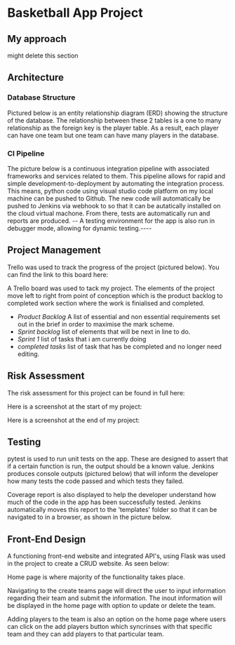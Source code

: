 # Basketball App Project 

## My approach 
might delete this section 

## Architecture
### Database Structure
Pictured below is an entity relationship diagram (ERD) showing the structure of the database. The relationship between these 2 tables is a one to many relationship as the  foreign key is the player table. As a result, each player can have one team but one team can have many players in the database. 

### CI Pipeline
The picture below is a continuous integration pipeline with associated frameworks and services related to them. This pipeline allows for rapid and simple development-to-deployment by automating the integration process. This means, python code using visual studio code platform on my local machine can be pushed to Github. The new code will automatically be pushed to Jenkins via webhook to so that it can be autatically installed on the cloud virtual machone. From there, tests are automatically run and reports are produced.
-- A testing environment for the app is also run in debugger mode, allowing for dynamic testing.----

## Project Management 
Trello was used to track the progress of the project (pictured below). You can find the link to this board here:

A Trello board was used to tack my project. The elements of the project move left to right from point of conception which is the product backlog to completed work section where the work is finialised and completed. 
* *Product Backlog* 
   A list of essential and non essential requirements set out in the brief in order to maximise the mark scheme. 
* *Sprint backlog*
   list of elements that will be next in line to do.
* *Sprint 1* 
   list of tasks that i am currently doing 
* *completed tasks* 
   list of task that has be completed and no longer need editing.    
   
## Risk Assessment
The risk assessment for this project can be found in full here: 


Here is a screenshot at the start of my project:

Here is a screenshot at the end of my project:

## Testing
pytest is used to run unit tests on the app. These are designed to assert that if a certain function is run, the output should be a known value. Jenkins produces console outputs (pictured below) that will inform the developer how many tests the code passed and which tests they failed.

Coverage report is also displayed to help the developer understand how much of the code in the app has been successfully tested. Jenkins automatically moves this report to the 'templates' folder so that it can be navigated to in a browser, as shown in the picture below.

## Front-End Design
A functioning front-end website and integrated API's, using Flask was used in the project to create a CRUD website. As seen below:

Home page is where  majority of the functionality takes place. 

Navigating to the create teams page will direct the user to input information regarding their team and submit the information. The inout information will be displayed in the home page with option to update or delete the team. 

Adding players to the team is also an option on the home page where users can click on the add players button which syncrinses with that specific team and they can add players to that particular team. 

